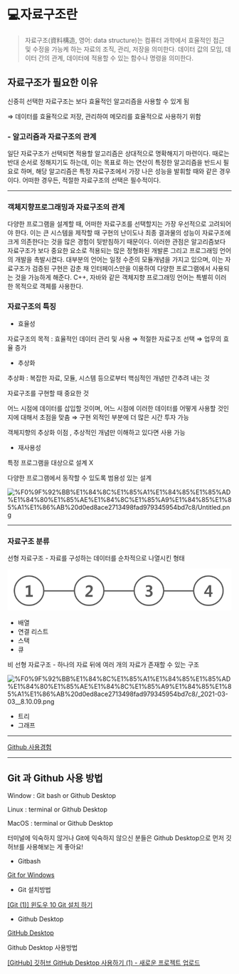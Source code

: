 # 💻자료구조란

> 자료구조(資料構造, 영어: data structure)는 컴퓨터 과학에서 효율적인 접근 및 수정을 가능케 하는 자료의 조직, 관리, 저장을 의미한다. 데이터 값의 모임, 데이터 간의 관계, 데이터에 적용할 수 있는 함수나 명령을 의미한다.

## 자료구조가 필요한 이유

신중히 선택한 자료구조는 보다 효율적인 알고리즘을 사용할 수 있게 됨

⇒ 데이터를 효율적으로 저장, 관리하여 메모리를 효율적으로 사용하기 위함

### - 알고리즘과 자료구조의 관계

일단 자료구조가 선택되면 적용할 알고리즘은 상대적으로 명확해지기 마련이다. 때로는 반대 순서로 정해지기도 하는데, 이는 목표로 하는 연산이 특정한 알고리즘을 반드시 필요로 하며, 해당 알고리즘은 특정 자료구조에서 가장 나은 성능을 발휘할 때와 같은 경우이다. 어떠한 경우든, 적절한 자료구조의 선택은 필수적이다.

---

### 객체지향프로그래밍과 자료구조의 관계

다양한 프로그램을 설계할 때, 어떠한 자료구조를 선택할지는 가장 우선적으로 고려되어야 한다. 이는 큰 시스템을 제작할 때 구현의 난이도나 최종 결과물의 성능이 자료구조에 크게 의존한다는 것을 많은 경험이 뒷받침하기 때문이다.
이러한 관점은 알고리즘보다 자료구조가 보다 중요한 요소로 적용되는 많은 정형화된 개발론 그리고 프로그래밍 언어의 개발을 촉발시켰다. 대부분의 언어는 일정 수준의 모듈개념을 가지고 있으며, 이는 자료구조가 검증된 구현은 감춘 채 인터페이스만을 이용하여 다양한 프로그램에서 사용되는 것을 가능하게 해준다. C++, 자바와 같은 객체지향 프로그래밍 언어는 특별히 이러한 목적으로 객체를 사용한다.

### 자료구조의 특징

- 효율성

자료구조의 목적 : 효율적인 데이터 관리 및 사용 ⇒ 적절한 자료구조 선택 ⇒ 업무의 효율 증가

- 추상화

추상화 : 복잡한 자료, 모듈, 시스템 등으로부터 핵심적인 개념만 간추려 내는 것

자료구조를 구현할 때 중요한 것

어느 시점에 데이터를 삽입할 것이며, 어느 시점에 이러한 데이터를 어떻게 사용할 것인지에 대해서 초점을 맞춤 ⇒ 구현 외적인 부분에 더 많은 시간 투자 가능

객체지향의 추상화 이점 , 추상적인 개념만 이해하고 있다면 사용 가능

- 재사용성

특정 프로그램을 대상으로 설계 X

다양한 프로그램에서 동작할 수 있도록 범용성 있는 설계

![%F0%9F%92%BB%E1%84%8C%E1%85%A1%E1%84%85%E1%85%AD%E1%84%80%E1%85%AE%E1%84%8C%E1%85%A9%E1%84%85%E1%85%A1%E1%86%AB%20d0ed8ace2713498fad979345954bd7c8/Untitled.png](%F0%9F%92%BB%E1%84%8C%E1%85%A1%E1%84%85%E1%85%AD%E1%84%80%E1%85%AE%E1%84%8C%E1%85%A9%E1%84%85%E1%85%A1%E1%86%AB%20d0ed8ace2713498fad979345954bd7c8/Untitled.png)

---

### 자료구조 분류

선형 자료구조 - 자료를 구성하는 데이터를 순차적으로 나열시킨 형태

<img src ="https://github.com/chiyongs/DataStructure-study/blob/master/1%EC%A3%BC%EC%B0%A8/img/_2021-03-03__8.08.58.png" />

- 배열
- 연결 리스트
- 스택
- 큐

비 선형 자료구조 - 하나의 자료 뒤에 여러 개의 자료가 존재할 수 있는 구조

![%F0%9F%92%BB%E1%84%8C%E1%85%A1%E1%84%85%E1%85%AD%E1%84%80%E1%85%AE%E1%84%8C%E1%85%A9%E1%84%85%E1%85%A1%E1%86%AB%20d0ed8ace2713498fad979345954bd7c8/_2021-03-03__8.10.09.png](%F0%9F%92%BB%E1%84%8C%E1%85%A1%E1%84%85%E1%85%AD%E1%84%80%E1%85%AE%E1%84%8C%E1%85%A9%E1%84%85%E1%85%A1%E1%86%AB%20d0ed8ace2713498fad979345954bd7c8/_2021-03-03__8.10.09.png)

- 트리
- 그래프

---

[Github 사용경험](https://www.notion.so/754b6ae16d8948628ad10a0b9be687c8)

---

## Git 과 Github 사용 방법

Window : Git bash or Github Desktop

Linux : terminal or Github Desktop

MacOS : terminal or Github Desktop

터미널에 익숙하지 않거나 Git에 익숙하지 않으신 분들은 Github Desktop으로 먼저 깃허브를 사용해보는 게 좋아요!

- Gitbash

[Git for Windows](https://gitforwindows.org/)

- Git 설치방법

[[Git (1)] 윈도우 10 Git 설치 하기](https://goddaehee.tistory.com/216)

- Github Desktop

[GitHub Desktop](https://desktop.github.com/)

Github Desktop 사용방법

[[GitHub] 깃허브 GitHub Desktop 사용하기 (1) - 새로운 프로젝트 업로드](https://boheeee.tistory.com/27)
